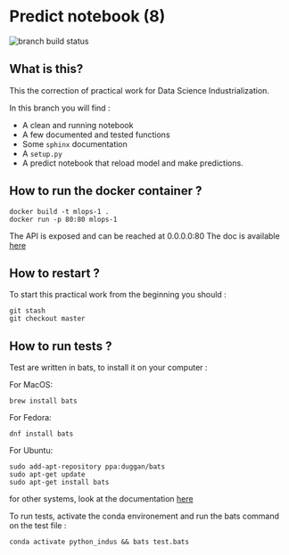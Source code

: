 # Predict notebook (8)

![branch build status](https://github.com/octo-technology/Formation-MLOps-1/actions/workflows/ci.yml/badge.svg?branch=8_predict_notebook)

What is this?
-------------

This the correction of practical work for Data Science Industrialization.

In this branch you will find :
- A clean and running notebook
- A few documented and tested functions
- Some `sphinx` documentation
- A `setup.py`
- A predict notebook that reload model and make predictions.

How to run the docker container ?
---------------------------------

```
docker build -t mlops-1 .
docker run -p 80:80 mlops-1
```

The API is exposed and can be reached at 0.0.0.0:80
The doc is available [here](http://127.0.0.1/docs)

How to restart ?
----------------

To start this practical work from the beginning you should :
```
git stash
git checkout master
```


How to run tests ?
------------------

Test are written in bats, to install it on your computer :

For MacOS:
```
brew install bats
```

For Fedora:
```
dnf install bats
```

For Ubuntu:
```
sudo add-apt-repository ppa:duggan/bats
sudo apt-get update
sudo apt-get install bats
```

for other systems, look at the documentation [here](https://github.com/sstephenson/bats/wiki/Install-Bats-Using-a-Package)

To run tests, activate the conda environement and run the bats command on the test file :

```
conda activate python_indus && bats test.bats
```


